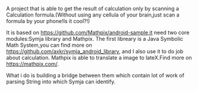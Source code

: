 A project that is able to get the result of calculation only by scanning a Calculation formula.(Without using any cellula of your brain,just scan a formula by your phone!Is it cool?!)

It is based on https://github.com/Mathpix/android-sample,it need two core modules:Symja library and Mathpix.
The first libreary is a Java Symbolic Math System,you can find more on https://github.com/axkr/symja_android_library, and I also use it to do job about calculation. Mathpix is able to translate a image to lateX.Find more on https://mathpix.com/.

What i do is building a bridge between them which contain lot of work of parsing String into which Symja can identify.
 
